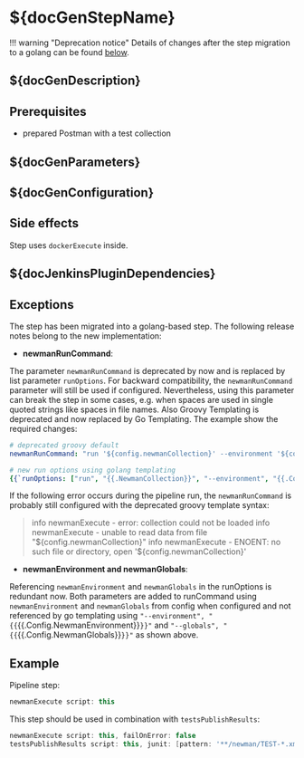 # ${docGenStepName}

!!! warning "Deprecation notice"
    Details of changes after the step migration to a golang can be found [below](#exceptions).

## ${docGenDescription}

## Prerequisites

* prepared Postman with a test collection

## ${docGenParameters}

## ${docGenConfiguration}

## Side effects

Step uses `dockerExecute` inside.

## ${docJenkinsPluginDependencies}

## Exceptions

The step has been migrated into a golang-based step. The following release notes belong to the new implementation:

- **newmanRunCommand**:

The parameter `newmanRunCommand` is deprecated by now and is replaced by list parameter `runOptions`. For backward compatibility, the `newmanRunCommand` parameter will still be used if configured. Nevertheless, using this parameter can break the step in some cases, e.g. when spaces are used in single quoted strings like spaces in file names. Also Groovy Templating is deprecated and now replaced by Go Templating. The example show the required changes:

```yaml
# deprecated groovy default
newmanRunCommand: "run '${config.newmanCollection}' --environment '${config.newmanEnvironment}' --globals '${config.newmanGlobals}' --reporters junit,html --reporter-junit-export 'target/newman/TEST-${collectionDisplayName}.xml' --reporter-html-export 'target/newman/TEST-${collectionDisplayName}.html'"
```

```yaml
# new run options using golang templating
{{`runOptions: ["run", "{{.NewmanCollection}}", "--environment", "{{.Config.NewmanEnvironment}}", "--globals", "{{.Config.NewmanGlobals}}", "--reporters", "junit,html", "--reporter-junit-export", "target/newman/TEST-{{.CollectionDisplayName}}.xml", "--reporter-html-export", "target/newman/TEST-{{.CollectionDisplayName}}.html"]`}}
```

If the following error occurs during the pipeline run, the `newmanRunCommand` is probably still configured with the deprecated groovy template syntax:
> info  newmanExecute - error: collection could not be loaded
> info  newmanExecute -   unable to read data from file "${config.newmanCollection}"
> info  newmanExecute -   ENOENT: no such file or directory, open '${config.newmanCollection}'

- **newmanEnvironment and newmanGlobals**:

Referencing `newmanEnvironment` and `newmanGlobals` in the runOptions is redundant now. Both parameters are added to runCommand using `newmanEnvironment` and `newmanGlobals` from config  when configured and not referenced by go templating using `"--environment", "{{`{{.Config.NewmanEnvironment}}`}}"` and `"--globals", "{{`{{.Config.NewmanGlobals}}`}}"` as shown above.

## Example

Pipeline step:

```groovy
newmanExecute script: this
```

This step should be used in combination with `testsPublishResults`:

```groovy
newmanExecute script: this, failOnError: false
testsPublishResults script: this, junit: [pattern: '**/newman/TEST-*.xml']
```
